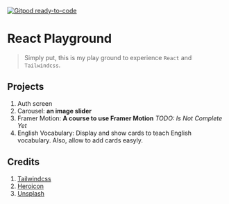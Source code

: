 [![Gitpod ready-to-code](https://img.shields.io/badge/Gitpod-ready--to--code-blue?logo=gitpod)](https://gitpod.io/#https://github.com/esmaeilmirzaee/react_playground)

# React Playground

> Simply put, this is my play ground to experience `React` and `Tailwindcss`.  

## Projects
1. Auth screen
2. Carousel: __an image slider__
3. Framer Motion: __A course to use Framer Motion__ *TODO: Is Not Complete Yet*
4. English Vocabulary: Display and show cards to teach English vocabulary. Also, allow to add cards easyly.


## Credits
1. [Tailwindcss](https://tailwindcss.com/)
2. [Heroicon](https://github.com/tailwindlabs/heroicons)
2. [Unsplash](https://unsplash.com/)
